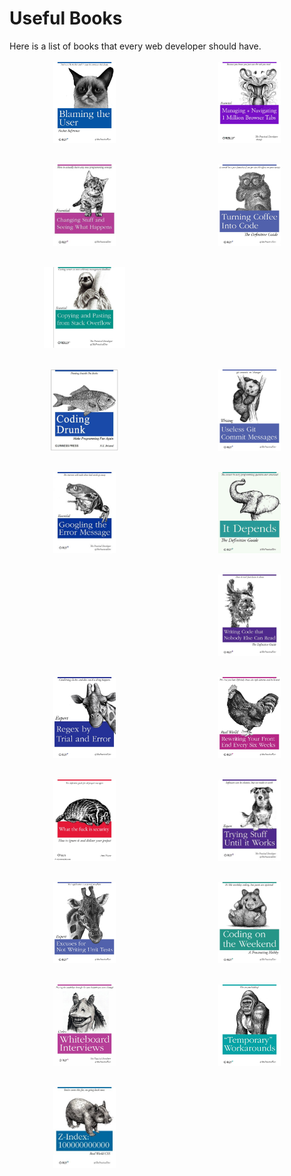 # Useful Books

Here is a list of books that every web developer should have.

<section style="display: grid; 
  grid-template-columns: repeat( auto-fit, minmax(160px, 1fr) );
  grid-template-rows: 140px;
  grid-auto-rows: 140px;
  justify-items: center;
  align-items: center;
  grid-gap: 1.5rem;
  margin-bottom: 2rem;">

<img src="../orly/blaming.jpg" alt="Learning to Blame the User" 
     style="width: 100%; height: auto; max-height: 130px; max-width: 160px; align-self: start; margin: .9rem 0;" />

<img src="../orly/browsertabs.jpg" alt="Opening 1000000 browser tabs" 
     style="width: 100%; height: auto; max-height: 130px; max-width: 160px; align-self: start; margin: .9rem 0;" />
          
<img src="../orly/changingstuff.jpg" alt="Changing Stuff to see what happens" 
     style="width: 100%; height: auto; max-height: 130px; max-width: 160px; align-self: start; margin: .9rem 0;" />

<img src="../orly/coffee.jpg" alt="Turning coffee into code" 
     style="width: 100%; height: auto; max-height: 130px; max-width: 160px; align-self: start; margin: .9rem 0;" />

<img src="../orly/copypaste.jpg" alt="" 
     style="width: 100%; height: auto; max-height: 130px; max-width: 160px; align-self: start; margin: .9rem 0;" />

<img src="../orly/dependencies.jpg" alt="" 
     style="width: 100%; height: auto; max-height: 130px; max-width: 160px; align-self: start; margin: .9rem 0;" />

<img src="../orly/drunk.jpg" alt="" 
     style="width: 100%; height: auto; max-height: 130px; max-width: 160px; align-self: start; margin: .9rem 0;" />

<img src="../orly/gitcommit.jpg" alt="" 
     style="width: 100%; height: auto; max-height: 130px; max-width: 160px; align-self: start; margin: .9rem 0;" />

<img src="../orly/googling.jpg" alt="" 
     style="width: 100%; height: auto; max-height: 130px; max-width: 160px; align-self: start; margin: .9rem 0;" />

<img src="../orly/itdepends.jpg" alt="" 
     style="width: 100%; height: auto; max-height: 130px; max-width: 160px; align-self: start; margin: .9rem 0;" />

<img src="../orly/millenials.jpg" alt="" 
     style="width: 100%; height: auto; max-height: 130px; max-width: 160px; align-self: start; margin: .9rem 0;" />

<img src="../orly/nobodycanread.jpg" alt="" 
     style="width: 100%; height: auto; max-height: 130px; max-width: 160px; align-self: start; margin: .9rem 0;" />

<img src="../orly/regex.jpg" alt="" 
     style="width: 100%; height: auto; max-height: 130px; max-width: 160px; align-self: start; margin: .9rem 0;" />

<img src="../orly/rewriting.jpg" alt="" 
     style="width: 100%; height: auto; max-height: 130px; max-width: 160px; align-self: start; margin: .9rem 0;" />

<img src="../orly/security.jpg" alt="" 
     style="width: 100%; height: auto; max-height: 130px; max-width: 160px; align-self: start; margin: .9rem 0;" />

<img src="../orly/tryingstuff.jpg" alt="" 
     style="width: 100%; height: auto; max-height: 130px; max-width: 160px; align-self: start; margin: .9rem 0;" />

<img src="../orly/unittests.jpg" alt="" 
     style="width: 100%; height: auto; max-height: 130px; max-width: 160px; align-self: start; margin: .9rem 0;" />

<img src="../orly/weekend.jpg" alt="" 
     style="width: 100%; height: auto; max-height: 130px; max-width: 160px; align-self: start; margin: .9rem 0;" />

<img src="../orly/whiteboard.jpg" alt="" 
     style="width: 100%; height: auto; max-height: 130px; max-width: 160px; align-self: start; margin: .9rem 0;" />

<img src="../orly/workarounds.jpg" alt="" 
     style="width: 100%; height: auto; max-height: 130px; max-width: 160px; align-self: start; margin: .9rem 0;" />

<img src="../orly/zindex.jpg" alt="" 
     style="width: 100%; height: auto; max-height: 130px; max-width: 160px; align-self: start; margin: .9rem 0;" />


</section>